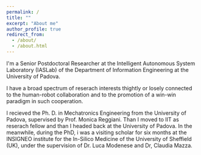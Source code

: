 ```yaml
---
permalink: /
title: ""
excerpt: "About me"
author_profile: true
redirect_from: 
  - /about/
  - /about.html
---
```


I'm a Senior Postdoctoral Researcher at the Intelligent Autonomous System Laboratory (IASLab) of the Department of Information Engineering at the University of Padova.

I have a broad spectrum of reserach interests thightly or losely connected to the human-robot collaboration and to the promotion of a win-win paradigm in such cooperation. 

I recieved the Ph. D. in Mechatronics Engineering from the University of Padova, supervised by Prof. Monica Reggiani. Than I moved to IIT as reserach fellow and than I headed back at the University of Padova.
In the meanwhile, during the PhD, i was a visiting scholar for six months at the INSIGNEO institute for the In-Silico Medicine of the University of Sheffield (UK), under the supervision of Dr. Luca Modenese and Dr, Claudia Mazza.

<!-- ##Research Interests

  - Human Motion Tracking. The real-time estimation of kinematics and dynamics of human motion in unstructured everyday working and living environments is an open challenge in different research fields. This research topic aims to develop a modular framework to accurately track and analyze human motion. The challenges are the use of the latest hardware technologies (such as IMUs, pressure sensors, EMGs, RGB-D cameras) and modeling software tools (such as OpenSim), their interconnection through a robotic middleware (ROS), and the development of new algorithms and methods to process data, extract information, and produce feedback from redundant and possibly overlapping systems.
    - Task and Motion Planning. This research aim combines classical approaches with modern Deep Reinforcement Learning techniques to promote and endorse efficient human-robot cooperation in performing shared activities.
    - Knowledge-Based Task Planning. The main idea behind this research topic is to exploit cloud computing capabilities and knowledge base advantages to boost multi-agent task planning problem resolution. Furthermore, efficient information storage and retrieval might significantly endorse task plan offline optimization and reuse (partial or complete according to task requirements and robots' capabilities and availability).
    - Ergonomics. Results from the first research stream have been recently used to identify, in real-time, potential safety risks for workers and/or estimate the benefits introduced by the use of robotic exoskeletons. This research aims to automatically adapt sensors, algorithms, and ergonomic scores to the working setups, thus improving human activity monitoring.

---
I indeed worked on assistive robotics (being humanoids or exoskeletons either for rehabilitation or workload reduction), human motion tracking and estimation and muscoloskeletal modeling,  -->